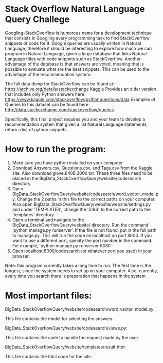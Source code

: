 # Stack Overflow Natural Language Query Challege

Googling-StackOverflow is humorous name for a development technique that
consists in Googling every programming task to find StackOverflow snippets of
code for it. Google queries are usually written in Natural Language, therefore it
should be interesting to explore how much we can program in Natural Language,
given a large database that links Natural Language titles with code snippets such
as StackOverflow.
Another advantage of the database is that answers are voted, meaning that
is possible to evaluate what are the best snippets. This can be used to the
advantage of the recommendation system.

The full data dump for StackOverflow can be found at:
https://archive.org/details/stackexchange
Kaggle Provides an older version that includes only Python answers here:
https://www.kaggle.com/stackoverflow/pythonquestions/data
Examples of Queries to this dataset can be found here:
http://data.stackexchange.com/stackoverflow/queries

Specifically, this final project requires you and your team to develop
a recommendation system that given a list Natural Language statements,
return a list of python snippets.


# How to run the program:

1. Make sure you have python installed on your computer.
2. Download Answers.csv, Questions.csv, and Tags.csv from the Kaggle site.  Also download glove.840B.300d.txt.  These three files need to be placed in the BigData_StackOverflowQuery/website/codesearch directory.
3. Open BigData_StackOverflowQuery/website/codesearch/word_vector_model.py.  Change the 2 paths in this file to the correct paths on your computer.  Also open BigData_StackOverflowQuery/website/website/settings.py and under 'TEMPLATES', change the 'DIRS' to the correct path to the 'templates' directory.
4. Open a terminal and navigate to the BigData_StackOverflowQuery/website/ directory.  Run the command 'python manage.py runserver'.  If the file is not found, put in the full path to manage.py.  This will run the code on localhost on port 8000.  If you want to use a different port, specify the port number in the command.  For example, 'python manage.py runserver 8080'.
5. Open localhost:8000/codesearch (or whatever port you used) in your browser.

Note: this program currently takes a long time to run.  The first time is the longest, since the system needs to set up on your computer.  Also, currently, every time you search there is preparation that happens in the system.


# Most important files:

BigData_StackOverflowQuery/website/codesearch/word_vector_model.py:

 This file contains the model for selecting the answers.
 
BigData_StackOverflowQuery/website/codesearch/views.py:

 This file contains the code to handle the request made by the user.
 
BigData_StackOverflowQuery/website/templates/result.html

 This file contains the html code for the site.
